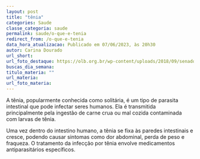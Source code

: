 ```yaml
---
layout: post
title: "tênia"
categories: Saude
classe_categoria: saude
permalink: saude/o-que-e-tenia
redirect_from: /o-que-e-tenia
data_hora_atualizacao: Publicado em 07/06/2023, às 20h30
autor: Carina Dourado
url_short: 
url_foto_destaque: https://olb.org.br/wp-content/uploads/2018/09/senador.jpg
buscas_dia_semana: 
titulo_materia: ""
url_materia: 
url_foto_materia: 
---
```

A tênia, popularmente conhecida como solitária, é um tipo de parasita intestinal que pode infectar seres humanos. Ela é transmitida principalmente pela ingestão de carne crua ou mal cozida contaminada com larvas de tênia. 

Uma vez dentro do intestino humano, a tênia se fixa às paredes intestinais e cresce, podendo causar sintomas como dor abdominal, perda de peso e fraqueza. O tratamento da infecção por tênia envolve medicamentos antiparasitários específicos.

